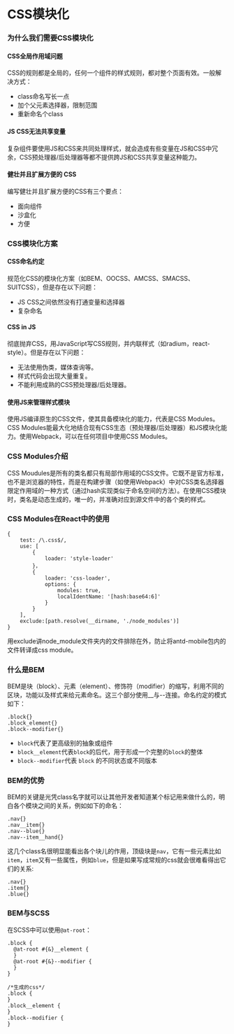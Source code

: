 # CSS模块化

### 为什么我们需要CSS模块化

#### CSS全局作用域问题

CSS的规则都是全局的，任何一个组件的样式规则，都对整个页面有效。一般解决方式：

- class命名写长一点
- 加个父元素选择器，限制范围
- 重新命名个class

#### JS CSS无法共享变量

复杂组件要使用JS和CSS来共同处理样式，就会造成有些变量在JS和CSS中冗余，CSS预处理器/后处理器等都不提供跨JS和CSS共享变量这种能力。

#### 健壮并且扩展方便的 CSS

编写健壮并且扩展方便的CSS有三个要点：

- 面向组件
- 沙盒化
- 方便

### CSS模块化方案

#### CSS命名约定

规范化CSS的模块化方案（如BEM、OOCSS、AMCSS、SMACSS、SUITCSS），但是存在以下问题：

- JS CSS之间依然没有打通变量和选择器
- 复杂命名

#### CSS in JS

彻底抛弃CSS，用JavaScript写CSS规则，并内联样式（如radium，react-style）。但是存在以下问题：

- 无法使用伪类，媒体查询等。
- 样式代码会出现大量重复。
- 不能利用成熟的CSS预处理器/后处理器。

#### 使用JS来管理样式模块

使用JS编译原生的CSS文件，使其具备模块化的能力，代表是CSS Modules。CSS Modules能最大化地结合现有CSS生态（预处理器/后处理器）和JS模块化能力。使用Webpack，可以在任何项目中使用CSS Modules。

### CSS Modules介绍

CSS Moudules是所有的类名都只有局部作用域的CSS文件。它既不是官方标准，也不是浏览器的特性，而是在构建步骤（如使用Webpack）中对CSS类名选择器限定作用域的一种方式（通过hash实现类似于命名空间的方法）。在使用CSS模块时，类名是动态生成的，唯一的，并准确对应到源文件中的各个类的样式。

### CSS Modules在React中的使用

```
{ 
    test: /\.css$/,
    use: [
        {
            loader: 'style-loader'
        }，
        {
            loader: 'css-loader',
            options: {
                modules: true,
                localIdentName: '[hash:base64:6]'
            }
        }
    ],
    exclude:[path.resolve(__dirname, './node_modules')]
}
```

用exclude讲node_module文件夹内的文件排除在外，防止将antd-mobile包内的文件转译成css module。

### 什么是BEM

BEM是块（block）、元素（element）、修饰符（modifier）的缩写，利用不同的区块，功能以及样式来给元素命名。这三个部分使用__与--连接。命名约定的模式如下：

```
.block{}
.block_element{}
.block--modifier{}
```

- `block`代表了更高级别的抽象或组件
- `block__element`代表`block`的后代，用于形成一个完整的`block`的整体
- `block--modifier`代表 `block` 的不同状态或不同版本

### BEM的优势

BEM的关键是光凭class名字就可以让其他开发者知道某个标记用来做什么的，明白各个模块之间的关系，例如如下的命名：

```
.nav{}
.nav__item{}
.nav--blue{}
.nav--item__hand{}
```

这几个class名很明显能看出各个块儿的作用，顶级块是`nav`，它有一些元素比如`item`，`item`又有一些属性，例如`blue`，但是如果写成常规的css就会很难看得出它们的关系:

```
.nav{}
.item{}
.blue{}
```

### BEM与SCSS

在SCSS中可以使用`@at-root`：

```
.block {
  @at-root #{&}__element {
  }
  @at-root #{&}--modifier {
  }
}
```

```
/*生成的css*/
.block {
}
.block__element {
}
.block--modifier {
}
```

